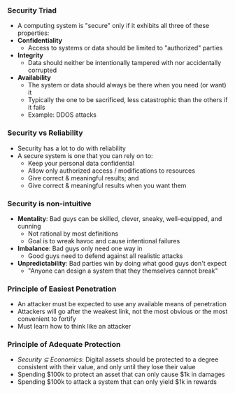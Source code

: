 ### Security Triad
 - A computing system is "secure" only if it exhibits all three of these properties:
 - **Confidentiality**
	 - Access to systems or data should be limited to "authorized" parties
 - **Integrity**
	 - Data should neither be intentionally tampered with nor accidentally corrupted
 - **Availability**
	 - The system or data should always be there when you need (or want) it
	 - Typically the one to be sacrificed, less catastrophic than the others if it fails
	 - Example: DDOS attacks

### Security vs Reliability
 - Security has a lot to do with reliability
 - A secure system is one that you can rely on to:
	 - Keep your personal data confidential
	 - Allow only authorized access / modifications to resources
	 - Give correct & meaningful results; and
	 - Give correct & meaningful results when you want them

### Security is non-intuitive
 - **Mentality**: Bad guys can be skilled, clever, sneaky, well-equipped, and cunning
	 - Not rational by most definitions
	 - Goal is to wreak havoc and cause intentional failures
 - **Imbalance**: Bad guys only need one way in
	 - Good guys need to defend against all realistic attacks
 - **Unpredictability**: Bad parties win by doing what good guys don't expect
	 - "Anyone can design a system that they themselves cannot break"

### Principle of Easiest Penetration
 - An attacker must be expected to use any available means of penetration
 - Attackers will go after the weakest link, not the most obvious or the most convenient to fortify
 - Must learn how to think like an attacker

### Principle of Adequate Protection
 - *Security ⊆ Economics*: Digital assets should be protected to a degree consistent with their value, and only until they lose their value
 - Spending $100k to protect an asset that can only cause $1k in damages
 - Spending $100k to attack a system that can only yield $1k in rewards

